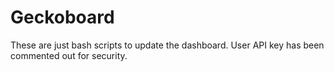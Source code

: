 # Geckoboard
These are just bash scripts to update the dashboard. User API key has been commented out for security.

